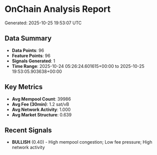 # OnChain Analysis Report
Generated: 2025-10-25 19:53:07 UTC

## Data Summary
- **Data Points**: 96
- **Feature Points**: 96
- **Signals Generated**: 1
- **Time Range**: 2025-10-24 05:26:24.601615+00:00 to 2025-10-25 19:53:05.903638+00:00

## Key Metrics
- **Avg Mempool Count**: 39986
- **Avg Fee (30min)**: 1.2 sat/vB
- **Avg Network Activity**: 1.000
- **Avg Market Structure**: 0.639

## Recent Signals
- **BULLISH** (0.40) - High mempool congestion; Low fee pressure; High network activity
